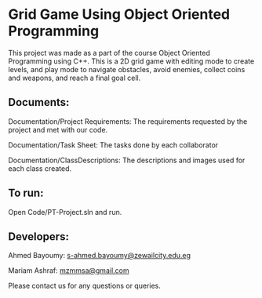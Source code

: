 # Grid Game Using Object Oriented Programming </break>
This project was made as a part of the course Object Oriented Programming using C++. This is a 2D grid game with editing mode to create levels, and play mode to navigate obstacles, avoid enemies, collect coins and weapons, and reach a final goal cell.

## Documents:
Documentation/Project Requirements: The requirements requested by the project and met with our code.

Documentation/Task Sheet: The tasks done by each collaborator

Documentation/ClassDescriptions: The descriptions and images used for each class created.

## To run:
Open Code/PT-Project.sln and run.

## Developers:
Ahmed Bayoumy: s-ahmed.bayoumy@zewailcity.edu.eg

Mariam Ashraf: mzmmsa@gmail.com


Please contact us for any questions or queries.
